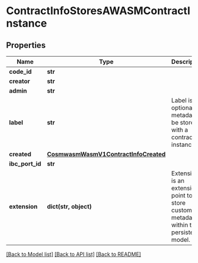 # ContractInfoStoresAWASMContractInstance

## Properties
Name | Type | Description | Notes
------------ | ------------- | ------------- | -------------
**code_id** | **str** |  | [optional] 
**creator** | **str** |  | [optional] 
**admin** | **str** |  | [optional] 
**label** | **str** | Label is optional metadata to be stored with a contract instance. | [optional] 
**created** | [**CosmwasmWasmV1ContractInfoCreated**](CosmwasmWasmV1ContractInfoCreated.md) |  | [optional] 
**ibc_port_id** | **str** |  | [optional] 
**extension** | **dict(str, object)** | Extension is an extension point to store custom metadata within the persistence model. | [optional] 

[[Back to Model list]](../README.md#documentation-for-models) [[Back to API list]](../README.md#documentation-for-api-endpoints) [[Back to README]](../README.md)

